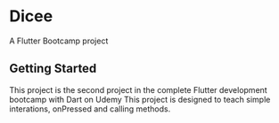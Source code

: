 # Dicee

A Flutter Bootcamp project

## Getting Started

This project is the second project in the complete Flutter development bootcamp with Dart on Udemy
This project is designed to teach simple interations, onPressed and calling methods.


